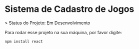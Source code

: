 <h1>Sistema de Cadastro de Jogos</h1>
> Status do Projeto: Em Desenvolvimento

Para rodar esse projeto na sua máquina, por favor digite:

```
npm install react
```
